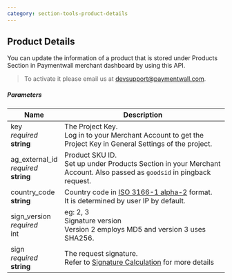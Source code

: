 ```yaml
---
category: section-tools-product-details
---
```


## Product Details

You can update the information of a product that is stored under Products Section in Paymentwall merchant dashboard by using this API.

> To activate it please email us at [devsupport@paymentwall.com](mailto:devsupport@paymentwall.com).

##### Parameters

|Name|Description|
|---|---|
|key<br> *required*<br> **string**| The Project Key.<br> Log in to your Merchant Account to get the Project Key in General Settings of the project.|
|ag_external_id<br> *required*<br> **string**| Product SKU ID. <br> Set up under Products Section in your Merchant Account. Also passed as ```goodsid``` in pingback request.|
|country_code<br> **string**| Country code in [ISO 3166-1 alpha-2](https://en.wikipedia.org/wiki/ISO_3166-1_alpha-2#Officially_assigned_code_elements) format.<br> It is determined by user IP by default.|
|sign_version<br> *required*<br> int|eg: 2, 3<br> Signature version<br> Version 2 employs MD5 and version 3 uses SHA256.|
|sign<br> *required*<br> **string**|The request signature.<br> Refer to [Signature Calculation](/reference/signature-calculation) for more details|
